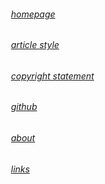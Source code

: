 ###### &emsp;&emsp;[homepage](/#/)
###### &emsp;&emsp;[article style](/写作原则.md)
###### &emsp;&emsp;[copyright statement](/版权声明.md)
###### &emsp;&emsp;[github](http://github.com/tgbamg)
###### &emsp;&emsp;[about](/about.md)
###### &emsp;&emsp;[links](/zh-cn/)
